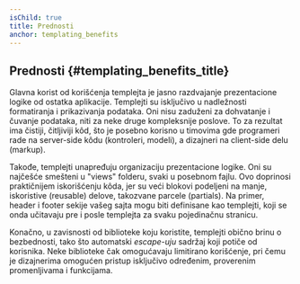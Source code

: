 ```yaml
---
isChild: true
title: Prednosti
anchor: templating_benefits
---
```


## Prednosti {#templating_benefits_title}

Glavna korist od korišćenja templejta je jasno razdvajanje prezentacione logike od ostatka aplikacije.
Templejti su isključivo u nadležnosti formatiranja i prikazivanja podataka. Oni nisu zaduženi za
dohvatanje i čuvanje podataka, niti za neke druge kompleksnije poslove. To za rezultat ima
čistiji, čitljiviji kôd, što je posebno korisno u timovima gde programeri rade na server-side kôdu
(kontroleri, modeli), a dizajneri na client-side delu (markup).

Takođe, templejti unapređuju organizaciju prezentacione logike. Oni su najčešće smešteni u "views"
folderu, svaki u posebnom fajlu. Ovo doprinosi praktičnijem iskorišćenju kôda, jer su veći blokovi
podeljeni na manje, iskoristive (reusable) delove, takozvane parcele (partials). Na primer, header i
footer sekije vašeg sajta mogu biti definisane kao templejti, koji se onda učitavaju pre i posle
templejta za svaku pojedinačnu stranicu.

Konačno, u zavisnosti od biblioteke koju koristite, templejti obično brinu o bezbednosti, tako što automatski
_escape-uju_ sadržaj koji potiče od korisnika. Neke biblioteke čak omogućavaju limitirano korišćenje, pri čemu
je dizajnerima omogućen pristup isključivo određenim, proverenim promenljivama i funkcijama.
